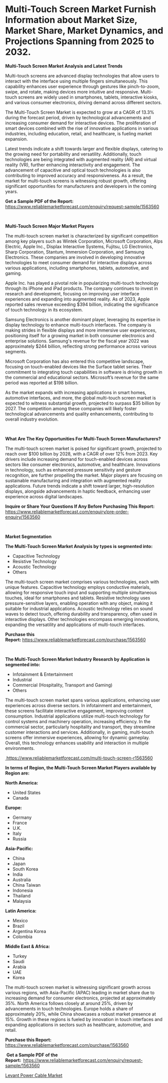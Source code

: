 <p><h1>Multi-Touch Screen Market Furnish Information about Market Size, Market Share, Market Dynamics, and Projections Spanning from 2025 to 2032.</h1></p><p><strong>Multi-Touch Screen Market Analysis and Latest Trends</strong></p>
<p><p>Multi-touch screens are advanced display technologies that allow users to interact with the interface using multiple fingers simultaneously. This capability enhances user experience through gestures like pinch-to-zoom, swipe, and rotate, making devices more intuitive and responsive. Multi-touch screens are widely used in smartphones, tablets, interactive kiosks, and various consumer electronics, driving demand across different sectors.</p><p>The Multi-Touch Screen Market is expected to grow at a CAGR of 13.3% during the forecast period, driven by technological advancements and increasing consumer demand for interactive devices. The proliferation of smart devices combined with the rise of innovative applications in various industries, including education, retail, and healthcare, is fueling market expansion. </p><p>Latest trends indicate a shift towards larger and flexible displays, catering to the growing need for portability and versatility. Additionally, touch technologies are being integrated with augmented reality (AR) and virtual reality (VR), further enhancing interactivity and engagement. The advancement of capacitive and optical touch technologies is also contributing to improved accuracy and responsiveness. As a result, the market for multi-touch screens is witnessing robust growth, offering significant opportunities for manufacturers and developers in the coming years.</p></p>
<p><strong>Get a Sample PDF of the Report:&nbsp;</strong> <a href="https://www.reliablemarketforecast.com/enquiry/request-sample/1563560?utm_campaign=1875&utm_medium=2&utm_source=Github&utm_content=ia&utm_term=10022025&utm_id=multi-touch-screen">https://www.reliablemarketforecast.com/enquiry/request-sample/1563560</a></p>
<p>&nbsp;</p>
<p><strong>Multi-Touch Screen Major Market Players</strong></p>
<p><p>The multi-touch screen market is characterized by significant competition among key players such as Wintek Corporation, Microsoft Corporation, Alps Electric, Apple Inc., Displax Interactive Systems, Fujitsu, LG Electronics, Sharp Corporation, Stantum, Immersion Corporation, and Samsung Electronics. These companies are involved in developing innovative technologies to meet consumer demand for interactive displays across various applications, including smartphones, tablets, automotive, and gaming.</p><p>Apple Inc. has played a pivotal role in popularizing multi-touch technology through its iPhone and iPad products. The company continues to invest in research and development, focusing on improving user interface experiences and expanding into augmented reality. As of 2023, Apple reported sales revenue exceeding $394 billion, indicating the significance of touch technology in its ecosystem.</p><p>Samsung Electronics is another dominant player, leveraging its expertise in display technology to enhance multi-touch interfaces. The company is making strides in flexible displays and more immersive user experiences, positioning itself for a growing market in both consumer electronics and enterprise solutions. Samsung's revenue for the fiscal year 2022 was approximately $244 billion, reflecting strong performance across various segments.</p><p>Microsoft Corporation has also entered this competitive landscape, focusing on touch-enabled devices like the Surface tablet series. Their commitment to integrating touch capabilities in software is driving growth in the commercial and educational sectors. Microsoft’s revenue for the same period was reported at $198 billion.</p><p>As the market expands with increasing applications in smart homes, automotive interfaces, and more, the global multi-touch screen market is expected to witness substantial growth, projected to surpass $35 billion by 2027. The competition among these companies will likely foster technological advancements and quality enhancements, contributing to overall industry evolution.</p></p>
<p>&nbsp;</p>
<p><strong>What Are The Key Opportunities For Multi-Touch Screen Manufacturers?</strong></p>
<p><p>The multi-touch screen market is poised for significant growth, projected to reach over $100 billion by 2028, with a CAGR of over 12% from 2023. Key drivers include increasing demand for touch-enabled devices across sectors like consumer electronics, automotive, and healthcare. Innovations in technology, such as enhanced pressure sensitivity and gesture recognition, are further propelling the market. Major players are focusing on sustainable manufacturing and integration with augmented reality applications. Future trends indicate a shift toward larger, high-resolution displays, alongside advancements in haptic feedback, enhancing user experience across digital landscapes.</p></p>
<p><strong>Inquire or Share Your Questions If Any Before Purchasing This Report:</strong> <a href="https://www.reliablemarketforecast.com/enquiry/pre-order-enquiry/1563560?utm_campaign=1875&utm_medium=2&utm_source=Github&utm_content=ia&utm_term=10022025&utm_id=multi-touch-screen">https://www.reliablemarketforecast.com/enquiry/pre-order-enquiry/1563560</a></p>
<p>&nbsp;</p>
<p><strong>Market Segmentation</strong></p>
<p><strong>The Multi-Touch Screen Market Analysis by types is segmented into:</strong></p>
<p><ul><li>Capacitive Technology</li><li>Resistive Technology</li><li>Acoustic Technology</li><li>Others</li></ul></p>
<p><p>The multi-touch screen market comprises various technologies, each with unique features. Capacitive technology employs conductive materials, allowing for responsive touch input and supporting multiple simultaneous touches, ideal for smartphones and tablets. Resistive technology uses pressure-sensitive layers, enabling operation with any object, making it suitable for industrial applications. Acoustic technology relies on sound waves to detect touch, offering durability and transparency, often used in interactive displays. Other technologies encompass emerging innovations, expanding the versatility and applications of multi-touch interfaces.</p></p>
<p><strong>Purchase this Report:&nbsp;</strong><a href="https://www.reliablemarketforecast.com/purchase/1563560?utm_campaign=1875&utm_medium=2&utm_source=Github&utm_content=ia&utm_term=10022025&utm_id=multi-touch-screen">https://www.reliablemarketforecast.com/purchase/1563560</a></p>
<p>&nbsp;</p>
<p><strong>The Multi-Touch Screen Market Industry Research by Application is segmented into:</strong></p>
<p><ul><li>Infotainment & Entertainment</li><li>Industrial</li><li>Commercial (Hospitality, Transport and Gaming)</li><li>Others</li></ul></p>
<p><p>The multi-touch screen market spans various applications, enhancing user experiences across diverse sectors. In infotainment and entertainment, these screens facilitate interactive engagement, improving content consumption. Industrial applications utilize multi-touch technology for control systems and machinery operation, increasing efficiency. In the commercial sector, particularly hospitality and transport, they streamline customer interactions and services. Additionally, in gaming, multi-touch screens offer immersive experiences, allowing for dynamic gameplay. Overall, this technology enhances usability and interaction in multiple environments.</p></p>
<p><a href="https://www.reliablemarketforecast.com/multi-touch-screen-r1563560?utm_campaign=1875&utm_medium=2&utm_source=Github&utm_content=ia&utm_term=10022025&utm_id=multi-touch-screen">&nbsp;https://www.reliablemarketforecast.com/multi-touch-screen-r1563560</a></p>
<p><strong>In terms of Region, the Multi-Touch Screen Market Players available by Region are:</strong></p>
<p>
    <p> <strong> North America: </strong>
        <ul>
            <li>United States</li>
            <li>Canada</li>
        </ul>
        </p> 
    <p> <strong> Europe: </strong>
        <ul>
            <li>Germany</li>
            <li>France</li>
            <li>U.K.</li>
            <li>Italy</li>
            <li>Russia</li>
        </ul>
        </p> 
    <p> <strong> Asia-Pacific: </strong>
        <ul>
            <li>China</li>
            <li>Japan</li>
            <li>South Korea</li>
            <li>India</li>
            <li>Australia</li>
            <li>China Taiwan</li>
            <li>Indonesia</li>
            <li>Thailand</li>
            <li>Malaysia</li>
        </ul>
        </p> 
    <p> <strong> Latin America: </strong>
        <ul>
            <li>Mexico</li>
            <li>Brazil</li>
            <li>Argentina Korea</li>
            <li>Colombia</li>
        </ul>
        </p> 
    <p> <strong> Middle East & Africa: </strong>
        <ul>
            <li>Turkey</li>
            <li>Saudi</li>
            <li>Arabia</li>
            <li>UAE</li>
            <li>Korea</li>
        </ul>
    </p>
    </p>
<p><p>The multi-touch screen market is witnessing significant growth across various regions, with Asia-Pacific (APAC) leading in market share due to increasing demand for consumer electronics, projected at approximately 35%. North America follows closely at around 25%, driven by advancements in touch technologies. Europe holds a share of approximately 20%, while China showcases a robust market presence at 15%. Growth in these regions is fueled by innovation in touch interfaces and expanding applications in sectors such as healthcare, automotive, and retail.</p></p>
<p><strong>Purchase this Report: </strong><a href="https://www.reliablemarketforecast.com/purchase/1563560?utm_campaign=1875&utm_medium=2&utm_source=Github&utm_content=ia&utm_term=10022025&utm_id=multi-touch-screen">https://www.reliablemarketforecast.com/purchase/1563560</a></p>
<p>&nbsp;<strong>Get a Sample PDF of the Report:&nbsp;&nbsp;</strong><a href="https://www.reliablemarketforecast.com/enquiry/request-sample/1563560?utm_campaign=1875&utm_medium=2&utm_source=Github&utm_content=ia&utm_term=10022025&utm_id=multi-touch-screen">https://www.reliablemarketforecast.com/enquiry/request-sample/1563560</a></p>
<p><strong></strong></p>
<p><p><a href="https://github.com/Chiragrp22/Market-Research-Report-List-7/blob/main/levant-power-cable-market.md?utm_campaign=1875&utm_medium=2&utm_source=Github&utm_content=ia&utm_term=10022025&utm_id=multi-touch-screen">Levant Power Cable Market</a></p></p>